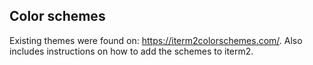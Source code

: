 ## Color schemes
Existing themes were found on: https://iterm2colorschemes.com/. Also includes instructions on how to add the schemes to iterm2.
